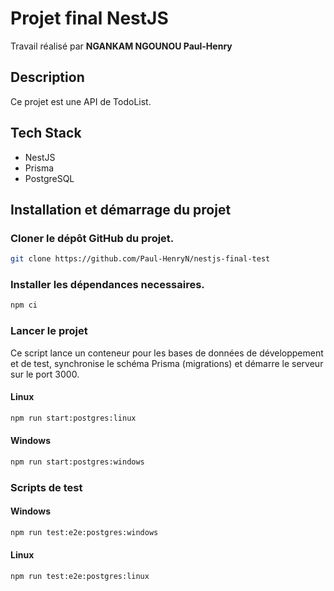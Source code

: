 # Projet final NestJS

Travail réalisé par **NGANKAM NGOUNOU Paul-Henry**

## Description

Ce projet est une API de TodoList.

## Tech Stack

-   NestJS
-   Prisma
-   PostgreSQL

## Installation et démarrage du projet

### Cloner le dépôt GitHub du projet.

```bash
git clone https://github.com/Paul-HenryN/nestjs-final-test
```

### Installer les dépendances necessaires.

```bash
npm ci
```

### Lancer le projet

Ce script lance un conteneur pour les bases de données de développement et de test, synchronise le schéma Prisma (migrations) et démarre le serveur sur le port 3000.

#### Linux

```bash
npm run start:postgres:linux
```

#### Windows

```bash
npm run start:postgres:windows
```

### Scripts de test

#### Windows

```bash
npm run test:e2e:postgres:windows
```

#### Linux

```bash
npm run test:e2e:postgres:linux
```

